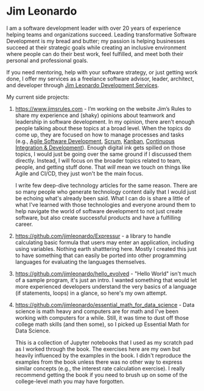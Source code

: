 # Jim Leonardo
I am a software development leader with over 20 years of experience helping teams and organizations succeed. Leading transformative Software Development is my bread and butter; my passion is helping businesses succeed at their strategic goals while creating an inclusive environment where people can do their best work, feel fulfilled, and meet both their personal and professional goals.

If you need mentoring, help with your software strategy, or just getting work done, I offer my services as a freelance software advisor, leader, architect, and developer through [Jim Leonardo Development Services](https://www.jimleodev.com).
 

My current side projects:
1. <https://www.jimsrules.com> - I’m working on the website Jim’s Rules to share my experience and (shaky) opinions about teamwork and leadership in software development. In my opinion, there aren’t enough people talking about these topics at a broad level. When the topics do come up, they are focused on how to manage processes and tasks (e.g., [Agile Software Development](https://en.wikipedia.org/wiki/Agile_software_development), [Scrum](https://en.wikipedia.org/wiki/Scrum_(software_development)), [Kanban](https://en.wikipedia.org/wiki/Kanban_(development)), [Continuous Integration & Development](https://en.wikipedia.org/wiki/CI/CD)). Enough digital ink gets spilled on those topics, I would just be going over the same ground if I discussed them directly. Instead, I will focus on the broader topics related to team, people, and getting stuff done. That *will* mean we touch on things like Agile and CI/CD, they just won't be the main focus.

    I write few deep-dive technology articles for the same reason. There are so many people who generate technology content daily that I would just be echoing what's already been said. What I can do is share a little of what I've learned with those technologies and everyone around them to help navigate the world of software development to not just create software, but also create successful products and have a fulfilling career.

1. <https://github.com/jimleonardo/Expressur> - a library to handle calculating basic formula that users may enter an application, including using variables. Nothing earth shatttering here. Mostly I created this just to have something that can easily be ported into other programming languages for evaluating the languages themselves.
1. <https://github.com/jimleonardo/hello_evolved> - "Hello World" isn't much of a sample program, it's just an intro. I wanted something that would let more experienced developers understand the very basics of a language (if statements, loops) in a glance, so here's my own attempt.
1. <https://github.com/jimleonardo/essential_math_for_data_science> - Data science is math heavy and computers are for math and I've been working with computers for a while. Still, it was time to dust off those college math skills (and then some), so I picked up Essential Math for Data Science.
    
    This is a collection of Jupyter notebooks that I used as my scratch pad as I worked through the book. The exercises here are my own but heavily influenced by the examples in the book. I didn't reproduce the examples from the book unless there was no other way to express similar concepts (e.g., the interest rate calculation exercise). I really recommend getting the book if you need to brush up on some of the college-level math you may have forgotten.
